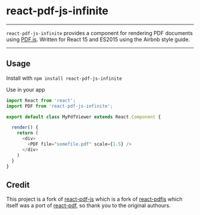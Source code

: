 # react-pdf-js-infinite
---

`react-pdf-js-infinite` provides a component for rendering PDF documents using [PDF.js](http://mozilla.github.io/pdf.js/). Written for React 15 and ES2015 using the Airbnb style guide.

---

Usage
-----

Install with `npm install react-pdf-js-infinite`

Use in your app

```js
import React from 'react';
import PDF from 'react-pdf-js-infinite';

export default class MyPdfViewer extends React.Component {

  render() {
    return (
      <div>
        <PDF file="somefile.pdf" scale={1.5} />
      </div>
    )
  }
}
```


## Credit

This project is a fork of [react-pdf-js](https://github.com/mikecousins/react-pdf-js) which is a fork of [react-pdfjs](https://github.com/erikras/react-pdfjs) which itself was a port of [react-pdf](https://github.com/nnarhinen/react-pdf), so thank you to
the original authours.
